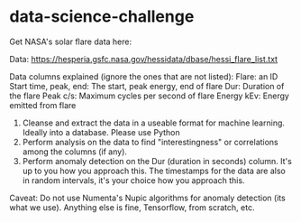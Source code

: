 # data-science-challenge

Get NASA's solar flare data here:

Data:
https://hesperia.gsfc.nasa.gov/hessidata/dbase/hessi_flare_list.txt

Data columns explained (ignore the ones that are not listed):
Flare: an ID
Start time, peak, end: The start, peak energy, end of flare
Dur: Duration of the flare
Peak c/s: Maximum cycles per second of flare
Energy kEv: Energy emitted from flare 

1. Cleanse and extract the data in a useable format for machine learning. Ideally into a database. Please use Python
2. Perform analysis on the data to find "interestingness" or correlations among the columns (if any). 
3. Perform anomaly detection on the Dur (duration in seconds) column. It's up to you how you approach this. The timestamps for the data are also in random intervals, it's your choice how you approach this.

Caveat: Do not use Numenta's Nupic algorithms for anomaly detection (its what we use). Anything else is fine, Tensorflow, from scratch, etc. 

